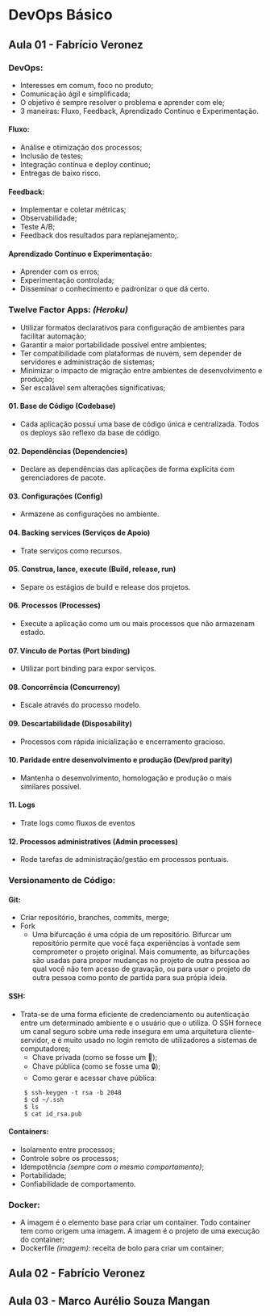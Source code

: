 # DevOps Básico

## Aula 01 - Fabrício Veronez

### DevOps:
  - Interesses em comum, foco no produto;
  - Comunicação ágil e simplificada;
  - O objetivo é sempre resolver o problema e aprender com ele;
  - 3 maneiras: Fluxo, Feedback, Aprendizado Contínuo e Experimentação.

#### Fluxo:
  - Análise e otimização dos processos;
  - Inclusão de testes;
  - Integração contínua e deploy contínuo;
  - Entregas de baixo risco.

#### Feedback:
  - Implementar e coletar métricas;
  - Observabilidade;
  - Teste A/B;
  - Feedback dos resultados para replanejamento;.
  
#### Aprendizado Contínuo e Experimentação:
  - Aprender com os erros;
  - Experimentação controlada;
  - Disseminar o conhecimento e padronizar o que dá certo.

### Twelve Factor Apps: _(Heroku)_
  - Utilizar formatos declarativos para configuração de ambientes para facilitar automação;
  - Garantir a maior portabilidade possível entre ambientes;
  - Ter compatibilidade com plataformas de nuvem, sem depender de servidores e administração de sistemas;
  - Minimizar o impacto de migração entre ambientes de desenvolvimento e produção;
  - Ser escalável sem alterações significativas;

#### 01. Base de Código (Codebase)
  - Cada aplicação possui uma base de código única e centralizada. Todos os deploys são reflexo da base de código.

#### 02. Dependências (Dependencies)
  - Declare as dependências das aplicações de forma explícita com gerenciadores de pacote.

#### 03. Configurações (Config)
  - Armazene as configurações no ambiente.

#### 04. Backing services (Serviços de Apoio)
  - Trate serviços como recursos.

#### 05. Construa, lance, execute (Build, release, run)
  - Separe os estágios de build e release dos projetos.

#### 06. Processos (Processes)
  - Execute a aplicação como um ou mais processos que não armazenam estado.

#### 07. Vínculo de Portas (Port binding)
  - Utilizar port binding para expor serviços.

#### 08. Concorrência (Concurrency)
  - Escale através do processo modelo.

#### 09. Descartabilidade (Disposability)
  - Processos com rápida inicialização e encerramento gracioso.

#### 10. Paridade entre desenvolvimento e produção (Dev/prod parity)
  - Mantenha o desenvolvimento, homologação e produção o mais similares possível.

#### 11. Logs
  - Trate logs como fluxos de eventos

#### 12. Processos administrativos (Admin processes)
  - Rode tarefas de administração/gestão em processos pontuais.

### Versionamento de Código:

#### Git:
  - Criar repositório, branches, commits, merge;
  - Fork
    - Uma bifurcação é uma cópia de um repositório. Bifurcar um repositório permite que você faça experiências à vontade sem comprometer o projeto original. Mais comumente, as bifurcações são usadas para propor mudanças no projeto de outra pessoa ao qual você não tem acesso de gravação, ou para usar o projeto de outra pessoa como ponto de partida para sua própia ideia.

#### SSH:
  - Trata-se de uma forma eficiente de credenciamento ou autenticação entre um determinado ambiente e o usuário que o utiliza. O SSH fornece um canal seguro sobre uma rede insegura em uma arquitetura cliente-servidor, e é muito usado no login remoto de utilizadores a sistemas de computadores;
    - Chave privada (como se fosse um 🔑);
    - Chave pública (como se fosse uma 🔒);
    - Como gerar e acessar chave pública:
    ```
     $ ssh-keygen -t rsa -b 2048
     $ cd ~/.ssh
     $ ls
     $ cat id_rsa.pub
    ```
 
 #### Containers:
  - Isolamento entre processos;
  - Controle sobre os processos;
  - Idempotência _(sempre com o mesmo comportamento)_;
  - Portabilidade;
  - Confiabilidade de comportamento.

### Docker:
  - A imagem é o elemento base para criar um container. Todo container tem como origem uma imagem. A imagem é o projeto de uma execução do container;
  - Dockerfile _(imagem)_: receita de bolo para criar um container;
    


## Aula 02 - Fabrício Veronez

## Aula 03 - Marco Aurélio Souza Mangan

